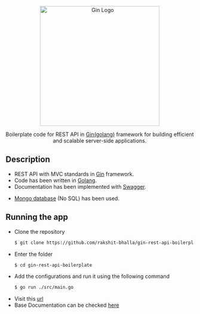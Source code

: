 <p align="center">
  <a href="https://pkg.go.dev/github.com/gin-gonic/gin/" target="blank"><img src="https://www.clipartmax.com/png/middle/363-3631651_and-moreover-its-thought-to-make-fast-and-scalable-golang-gin.png" width="320" alt="Gin Logo" /></a>
</p>

  <p align="center">Boilerplate code for REST API in <a href="https://pkg.go.dev/github.com/gin-gonic/gin/" target="_blank">Gin(golang)</a> framework for building efficient and scalable server-side applications.</p>

## Description

- REST API with MVC standards in [Gin](https://pkg.go.dev/github.com/gin-gonic/gin/) framework.
- Code has been written in [Golang](https://golang.org/).
- Documentation has been implemented with [Swagger](https://github.com/swaggo/swag).
<!-- - Health check has been implemented using [](). -->
- [Mongo database](https://www.mongodb.com/) (No SQL) has been used.
<!-- - Logging has been implemented using []() -->
<!-- - Testing has been implemented using []() -->

## Running the app

- Clone the repository
  ```bash
  $ git clone https://github.com/rakshit-bhalla/gin-rest-api-boilerplate.git
  ``` 
- Enter the folder
  ```bash
  $ cd gin-rest-api-boilerplate
  ``` 
- Add the configurations and run it using the following command
  ```bash
  $ go run ./src/main.go 
  ``` 
- Visit this [url](http://localhost:8080/users)
- Base Documentation can be checked [here](http://localhost:8080/swagger/index.html)
<!-- - Health of the application can be checked [here]() -->
<!-- - Logs will be present at
  ```bash
  $ cd logs/gin-rest-api-boilerplate.log
  ``` -->